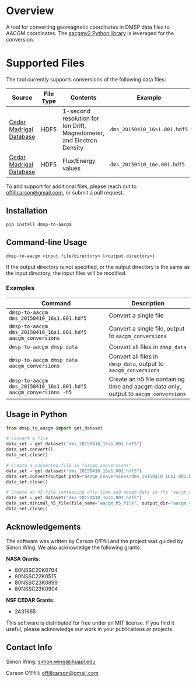 # Overview

A tool for converting geomagnetic coordinates in DMSP data files to AACGM coordinates. The [aacgmv2 Python library](https://github.com/aburrell/aacgmv2) is leveraged for the conversion.


# Supported Files
The tool currently supports conversions of the following data files:

| **Source**                     | **File Type** | **Contents**                                | **Example**                   |
|--------------------------------|---------------|--------------------------------------------|--------------------------------|
| [Cedar Madrigal Database](http://cedar.openmadrigal.org)        | HDF5          | 1-second resolution for Ion Drift, Magnetometer, and Electron Density | `dms_20150410_16s1.001.hdf5`  |
| [Cedar Madrigal Database](http://cedar.openmadrigal.org)        | HDF5          | Flux/Energy values                         | `dms_20150410_16e.001.hdf5`   |

To add support for additional files, please reach out to offillcarson@gmail.com, or submit a pull request.

## Installation

```pip install dmsp-to-aacgm```

## Command-line Usage

```dmsp-to-aacgm <input file/directory> [<output directory>]```

If the output directory is not specified, or the output directory is the same as the input directory, the input files will be modified.

### Examples

| **Command**                                        | **Description**                                      |
|---------------------------------------------------|------------------------------------------------------|
| `dmsp-to-aacgm dms_20150410_16s1.001.hdf5`        | Convert a single file                                |
| `dmsp-to-aacgm dms_20150410_16s1.001.hdf5 aacgm_conversions` | Convert a single file, output to `aacgm_conversions` |
| `dmsp-to-aacgm dmsp_data`                         | Convert all files in `dmsp_data`                     |
| `dmsp-to-aacgm dmsp_data aacgm_conversions`       | Convert all files in `dmsp_data`, output to `aacgm_conversions` |
| `dmsp-to-aacgm dms_20150410_16s1.001.hdf5 aacgm_conversions -h5` | Create an h5 file containing time and aacgm data only, output to `aacgm_conversions` |

## Usage in Python

```python
from dmsp_to_aacgm import get_dataset

# Convert a file
data_set = get_dataset("dms_20150410_16s1.001.hdf5")
data_set.convert()
data_set.close()

# Create a converted file in "aacgm_conversions"
data_set = get_dataset("dms_20150410_16s1.001.hdf5")
data_set.convert(output_path="aacgm_conversions/dms_20150410_16s1.001.hdf5")
data_set.close()

# Create an h5 file containing only time and aacgm data in the "aacgm_conversions" directory
data_set = get_dataset("dms_20150410_16s1.001.hdf5")
data_set.minimal_h5_file(file_name="aacgm_h5_file", output_dir="aacgm_conversions")
data_set.close()
```

## Acknowledgements

The software was written by Carson O'Ffill and the project was guided by Simon Wing. We also acknowledge the following grants:

**NASA Grants**:
- 80NSSC20K0704
- 80NSSC22K0515
- 80NSSC23K0899
- 80NSSC23K0904

**NSF CEDAR Grants**:
- 2431665

This software is distributed for free under an MIT license. If you find it useful, please acknowledge our work in your publications or projects.

## Contact Info

Simon Wing: simon.wing@jhuapl.edu

Carson O'Ffill: offillcarson@gmail.com